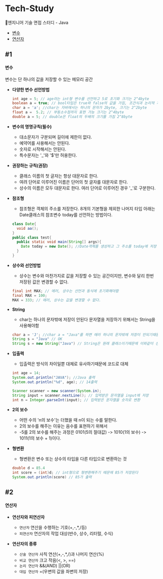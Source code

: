 # Tech-Study
📂엔지니어 기술 면접 스터디 - Java
- [변수](#1)
- [연산자](#2)

## #1
#### 변수

변수는 단 하나의 값을 저장할 수 있는 메모리 공간

- **다양한 변수 선언방법**
  ```Java
  int age = 5; // age라는 int형 변수를 선언하고 5로 초기화 크기는 2^4byte
  boolean a = true; // bool타입은 true와 false의 값을 가짐, 조건식과 논리적 계산에 사용
  char a = 'a'; //char는 자바에서는 하나의 문자가 2byte, 크기는 2^2byte 
  float a =  5.2; // 부동소수점까지 표현 가능 크기는 2^4byte
  double a = 5; // double은 float의 두배의 크기를 가짐 2^8byte
  ```
- **변수의 명명규칙(필수)**
  - 대소문자가 구분되며 길이에 제한이 없다.
  - 예약어를 사용해서는 안된다.
  - 숫자로 시작해서는 안된다.
  - 특수문자는 '_'와 '$'만 허용한다. 
 
- **권장하는 규칙(권장)**
  - 클래스 이름의 첫 글자는 항상 대문자로 한다.
  - 여려 단어로 이루어진 이름은 단어의 첫 글자를 대문자로 한다.
  - 상수의 이름은 모두 대문자로 한다. 여러 단어로 이루어진 경우 '_'로 구분한다.
 
- **참조형**
  - 참조형은 객체의 주소를 저장한다. 8개의 기본형을 제외한 나머지 타입 아래는 Date클래스의 참조변수 today를 선언하는 방법이다.
  ```Java
  class Date{
    void aa();
  }
  public class test{
    public static void main(String[] args){
      Date today = new Date(); //Date객체를 생성하고 그 주소를 today에 저장
    }
  }
  ```
- **상수와 선언방법**
  - 상수는 변수와 마찬가지로 값을 저장할 수 있는 공간이지만, 변수와 달리 한번 저장된 값은 변경할 수 없다.
 
   ```Java
  final int MAX; // 에러, 상수는 선언과 동식에 초기화해야함
  final MAX = 100;
  MAX = 333; // 에러, 상수는 값을 변경할 수 없다.
  ```
  
- **String**
  - char는 하나의 문자밖에 저장이 안된다 문자열을 저장하기 위해서는 String을 사용해야함
  ```Java
  char a = 'J'; //char a = "Java"를 하면 에러 하나의 문자밖에 저장이 안되기때문에
  String s = "Java" // OK
  String s = new String("Java") // String은 원래 클래스이기때문에 이와같이 선언해야하나 특별히 위에 방식도 허용
  ```

- **입출력**
  - 입출력은 방식의 차이일뿐 대체로 유사하기때문에 코드로 대체
  ```Java
  int age = 14;
  System.out.println("JAVA"); //Java 출력
  System.out.println("%d", age); // 14출력
  
  Scanner scanner = new scanner(System.in);
  String input = scanner.nextLine(); // 입력받은 문자열을 input에 저장
  int n = Integer.parseInt(input); // 입력받은 문자열을 숫자로 변환
  ```
- **2의 보수**
  - 어떤 수의 'n의 보수'는 더했을 때 n이 되는 수를 말한다.
  - 2의 보수를 해주는 이유는 음수를 표현하기 위해서
  - -5를 2의 보수를 해주는 과정은 0101(5의 절대값)  -> 1010(1의 보수)  -> 1011(1의 보수 + 1)이다.

- **형변환**
  - 형변환은 변수 또는 상수의 타입을 다른 타입으로 변환하는 것
  ```Java
  double d = 85.4
  int score = (int)d; // int형으로 형변환해주기 때문에 85가 저장된다
  System.out.println(score) // 85가 출력
  ```
 
 ## #2
#### 연산자

- **연산자와 피연산자**
  - `연산자` 연산을 수행하는 기호(+,-,*,/등)
  - `피연산자` 연산자의 작업 대상(뱐수, 상수, 리터럴, 수식) 

- **연산자의 종류**
  - `산술 연산자` 사칙 연산(+,-,*,/)과 나머지 연산(%)
  - `비교 연산자` 크고 작음(<, >, ==)
  - `논리 연산자` &&(AND) ||(OR)
  - `대입 연산자` =(우변의 값을 좌변의 저장) 
  
  
  
